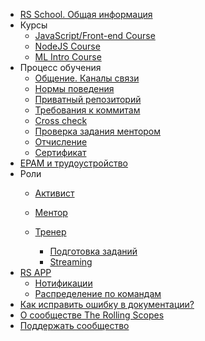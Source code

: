 - [RS School. Общая информация](README.md)
- Курсы
  - [JavaScript/Front-end Course](js-fe-course.md)
  - [NodeJS Course](nodejs-course.md)
  - [ML Intro Course](ml-intro-course.md)
- Процесс обучения
    - [Общение. Каналы связи](rs-school-chats.md)
    - [Нормы поведения](code-of-conduct.md)
    - [Приватный репозиторий](private-repository.md)
    - [Требования к коммитам](git-convention.md)
    - [Cross check](cross-check-flow.md) 
    - [Проверка задания ментором](pull-request-review-process.md) 
    - [Отчисление](dismission.md)
    - [Сертификат](rs-school-certificate.md)
- [EPAM и трудоустройство](employment.md)
- Роли
    - [Активист](rs-school-activist.md)
    - [Ментор](rs-school-mentor.md)

    - [Тренер](rs-school-trainer.md)
      - [Подготовка заданий](create-task.md)
      - [Streaming](streaming.md)
- [RS APP](rs-app.md)
    - [Нотификации](notifications.md)
    - [Распределение по командам](teams.md)
- [Как исправить ошибку в документации?](fix-typo.md)
- [О сообществе The Rolling Scopes](rolling-scopes-overview.md)
- [Поддержать сообщество](fundraiser.md)
